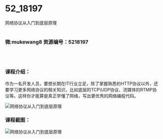 # 52_18197
网络协议从入门到底层原理
<br/></br>
<h3>微:mukewang8 资源编号：5218197</h3>
<br/></br>
<h3>课程介绍：</h3>
<p>作为一名开发人员，要想长期在IT行业立足，除了掌握熟悉的HTTP协议以外，还要学习更多<a title="查看与 网络协议 相关的文章" target="_blank">网络协议</a>的相关知识，比如底层的TCP\UDP协议、流媒体的RTMP协议等。这样你才能算是真正学懂了网络，写出更优秀的网络编程代码。</p>
<p><img src="https://www.ko996.com/wp-content/uploads/img/2021/02/1-8-300x173.png" alt="网络协议从入门到底层原理"></p>
<div class="info-desc">
<h3>课程截图：</h3>
<p><img src="https://www.ko996.com/wp-content/uploads/img/2021/02/2-9.png" alt="网络协议从入门到底层原理"></p>


			
</div>
